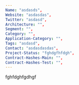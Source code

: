 ```yaml
--- 
Name: "asdasds", 
Website: "asdasdas", 
Twitter: "asdasd", 
Architecture: "",
Segment: "",
Category: "",
Application-Category: "",
Tags: "asdasd",
Contact: "asdasdasdas",
Project-Status: "fghdgfhfdgh",
Contract-Hashes-Main: "",
Contract-Hashes-Test: "",
--- 
```

<!--lang:en--> 
fghfdghfgdhgf
<!--lang:es--] 

<!--lang:de--] 

<!--lang:fr--] 

<!--lang:pl--] 

<!--lang:uk--] 

[!--lang:*--> 